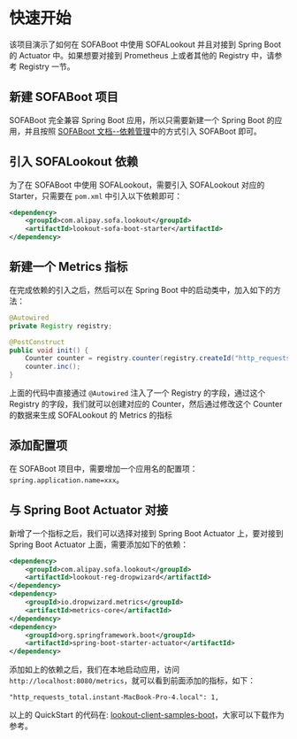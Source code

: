 # 快速开始

该项目演示了如何在 SOFABoot 中使用 SOFALookout 并且对接到 Spring Boot 的 Actuator 中。如果想要对接到 Prometheus 上或者其他的 Registry 中，请参考 Registry 一节。

## 新建 SOFABoot 项目

SOFABoot 完全兼容 Spring Boot 应用，所以只需要新建一个 Spring Boot 的应用，并且按照 [SOFABoot 文档--依赖管理](https://github.com/alipay/sofa-boot/wiki/DependencyManagement#sofaboot-依赖管理)中的方式引入 SOFABoot 即可。

## 引入 SOFALookout 依赖

为了在 SOFABoot 中使用 SOFALookout，需要引入 SOFALookout 对应的 Starter，只需要在 `pom.xml` 中引入以下依赖即可：

```xml
<dependency>
    <groupId>com.alipay.sofa.lookout</groupId>
    <artifactId>lookout-sofa-boot-starter</artifactId>
</dependency>
```

## 新建一个 Metrics 指标

在完成依赖的引入之后，然后可以在 Spring Boot 中的启动类中，加入如下的方法：

```java
@Autowired
private Registry registry;

@PostConstruct
public void init() {
    Counter counter = registry.counter(registry.createId("http_requests_total").withTag("instant", NetworkUtil.getLocalAddress().getHostName()));
    counter.inc();
}
```

上面的代码中直接通过 `@Autowired` 注入了一个 Registry 的字段，通过这个 Registry 的字段，我们就可以创建对应的 Counter，然后通过修改这个 Counter 的数据来生成 SOFALookout 的 Metrics 的指标

## 添加配置项

在 SOFABoot 项目中，需要增加一个应用名的配置项：`spring.application.name=xxx`。

## 与 Spring Boot Actuator 对接

新增了一个指标之后，我们可以选择对接到 Spring Boot Actuator 上，要对接到 Spring Boot Actuator 上面，需要添加如下的依赖：

```xml
<dependency>
    <groupId>com.alipay.sofa.lookout</groupId>
    <artifactId>lookout-reg-dropwizard</artifactId>
</dependency>
<dependency>
    <groupId>io.dropwizard.metrics</groupId>
    <artifactId>metrics-core</artifactId>
</dependency>
<dependency>
    <groupId>org.springframework.boot</groupId>
    <artifactId>spring-boot-starter-actuator</artifactId>
</dependency>
```

添加如上的依赖之后，我们在本地启动应用，访问 `http://localhost:8080/metrics`，就可以看到前面添加的指标，如下：

```
"http_requests_total.instant-MacBook-Pro-4.local": 1,
```

以上的 QuickStart 的代码在: [lookout-client-samples-boot](https://github.com/alipay/sofa-lookout/tree/master/client/samples/lookout-client-samples-boot)，大家可以下载作为参考。